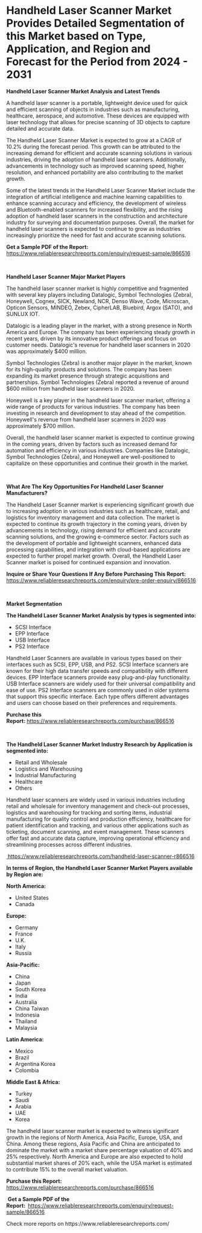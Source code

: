 <p><h1>Handheld Laser Scanner Market Provides Detailed Segmentation of this Market based on Type, Application, and Region and Forecast for the Period from 2024 - 2031</h1></p><p><strong>Handheld Laser Scanner Market Analysis and Latest Trends</strong></p>
<p><p>A handheld laser scanner is a portable, lightweight device used for quick and efficient scanning of objects in industries such as manufacturing, healthcare, aerospace, and automotive. These devices are equipped with laser technology that allows for precise scanning of 3D objects to capture detailed and accurate data.</p><p>The Handheld Laser Scanner Market is expected to grow at a CAGR of 10.2% during the forecast period. This growth can be attributed to the increasing demand for efficient and accurate scanning solutions in various industries, driving the adoption of handheld laser scanners. Additionally, advancements in technology such as improved scanning speed, higher resolution, and enhanced portability are also contributing to the market growth.</p><p>Some of the latest trends in the Handheld Laser Scanner Market include the integration of artificial intelligence and machine learning capabilities to enhance scanning accuracy and efficiency, the development of wireless and Bluetooth-enabled scanners for increased flexibility, and the rising adoption of handheld laser scanners in the construction and architecture industry for surveying and documentation purposes. Overall, the market for handheld laser scanners is expected to continue to grow as industries increasingly prioritize the need for fast and accurate scanning solutions.</p></p>
<p><strong>Get a Sample PDF of the Report:&nbsp;</strong> <a href="https://www.reliableresearchreports.com/enquiry/request-sample/866516">https://www.reliableresearchreports.com/enquiry/request-sample/866516</a></p>
<p>&nbsp;</p>
<p><strong>Handheld Laser Scanner Major Market Players</strong></p>
<p><p>The handheld laser scanner market is highly competitive and fragmented with several key players including Datalogic, Symbol Technologies (Zebra), Honeywell, Cognex, SICK, Newland, NCR, Denso Wave, Code, Microscan, Opticon Sensors, MINDEO, Zebex, CipherLAB, Bluebird, Argox (SATO), and SUNLUX IOT. </p><p>Datalogic is a leading player in the market, with a strong presence in North America and Europe. The company has been experiencing steady growth in recent years, driven by its innovative product offerings and focus on customer needs. Datalogic's revenue for handheld laser scanners in 2020 was approximately $400 million.</p><p>Symbol Technologies (Zebra) is another major player in the market, known for its high-quality products and solutions. The company has been expanding its market presence through strategic acquisitions and partnerships. Symbol Technologies (Zebra) reported a revenue of around $600 million from handheld laser scanners in 2020.</p><p>Honeywell is a key player in the handheld laser scanner market, offering a wide range of products for various industries. The company has been investing in research and development to stay ahead of the competition. Honeywell's revenue from handheld laser scanners in 2020 was approximately $700 million.</p><p>Overall, the handheld laser scanner market is expected to continue growing in the coming years, driven by factors such as increased demand for automation and efficiency in various industries. Companies like Datalogic, Symbol Technologies (Zebra), and Honeywell are well-positioned to capitalize on these opportunities and continue their growth in the market.</p></p>
<p>&nbsp;</p>
<p><strong>What Are The Key Opportunities For Handheld Laser Scanner Manufacturers?</strong></p>
<p><p>The Handheld Laser Scanner market is experiencing significant growth due to increasing adoption in various industries such as healthcare, retail, and logistics for inventory management and data collection. The market is expected to continue its growth trajectory in the coming years, driven by advancements in technology, rising demand for efficient and accurate scanning solutions, and the growing e-commerce sector. Factors such as the development of portable and lightweight scanners, enhanced data processing capabilities, and integration with cloud-based applications are expected to further propel market growth. Overall, the Handheld Laser Scanner market is poised for continued expansion and innovation.</p></p>
<p><strong>Inquire or Share Your Questions If Any Before Purchasing This Report:</strong> <a href="https://www.reliableresearchreports.com/enquiry/pre-order-enquiry/866516">https://www.reliableresearchreports.com/enquiry/pre-order-enquiry/866516</a></p>
<p>&nbsp;</p>
<p><strong>Market Segmentation</strong></p>
<p><strong>The Handheld Laser Scanner Market Analysis by types is segmented into:</strong></p>
<p><ul><li>SCSI Interface</li><li>EPP Interface</li><li>USB Interface</li><li>PS2 Interface</li></ul></p>
<p><p>Handheld Laser Scanners are available in various types based on their interfaces such as SCSI, EPP, USB, and PS2. SCSI Interface scanners are known for their high data transfer speeds and compatibility with different devices. EPP Interface scanners provide easy plug-and-play functionality. USB Interface scanners are widely used for their universal compatibility and ease of use. PS2 Interface scanners are commonly used in older systems that support this specific interface. Each type offers different advantages and users can choose based on their preferences and requirements.</p></p>
<p><strong>Purchase this Report:&nbsp;</strong><a href="https://www.reliableresearchreports.com/purchase/866516">https://www.reliableresearchreports.com/purchase/866516</a></p>
<p>&nbsp;</p>
<p><strong>The Handheld Laser Scanner Market Industry Research by Application is segmented into:</strong></p>
<p><ul><li>Retail and Wholesale</li><li>Logistics and Warehousing</li><li>Industrial Manufacturing</li><li>Healthcare</li><li>Others</li></ul></p>
<p><p>Handheld laser scanners are widely used in various industries including retail and wholesale for inventory management and check-out processes, logistics and warehousing for tracking and sorting items, industrial manufacturing for quality control and production efficiency, healthcare for patient identification and tracking, and various other applications such as ticketing, document scanning, and event management. These scanners offer fast and accurate data capture, improving operational efficiency and streamlining processes across different industries.</p></p>
<p><a href="https://www.reliableresearchreports.com/handheld-laser-scanner-r866516">&nbsp;https://www.reliableresearchreports.com/handheld-laser-scanner-r866516</a></p>
<p><strong>In terms of Region, the Handheld Laser Scanner Market Players available by Region are:</strong></p>
<p>
    <p> <strong> North America: </strong>
        <ul>
            <li>United States</li>
            <li>Canada</li>
        </ul>
        </p> 
    <p> <strong> Europe: </strong>
        <ul>
            <li>Germany</li>
            <li>France</li>
            <li>U.K.</li>
            <li>Italy</li>
            <li>Russia</li>
        </ul>
        </p> 
    <p> <strong> Asia-Pacific: </strong>
        <ul>
            <li>China</li>
            <li>Japan</li>
            <li>South Korea</li>
            <li>India</li>
            <li>Australia</li>
            <li>China Taiwan</li>
            <li>Indonesia</li>
            <li>Thailand</li>
            <li>Malaysia</li>
        </ul>
        </p> 
    <p> <strong> Latin America: </strong>
        <ul>
            <li>Mexico</li>
            <li>Brazil</li>
            <li>Argentina Korea</li>
            <li>Colombia</li>
        </ul>
        </p> 
    <p> <strong> Middle East & Africa: </strong>
        <ul>
            <li>Turkey</li>
            <li>Saudi</li>
            <li>Arabia</li>
            <li>UAE</li>
            <li>Korea</li>
        </ul>
    </p>
    </p>
<p><p>The handheld laser scanner market is expected to witness significant growth in the regions of North America, Asia Pacific, Europe, USA, and China. Among these regions, Asia Pacific and China are anticipated to dominate the market with a market share percentage valuation of 40% and 25% respectively. North America and Europe are also expected to hold substantial market shares of 20% each, while the USA market is estimated to contribute 15% to the overall market valuation.</p></p>
<p><strong>Purchase this Report: </strong><a href="https://www.reliableresearchreports.com/purchase/866516">https://www.reliableresearchreports.com/purchase/866516</a></p>
<p>&nbsp;<strong>Get a Sample PDF of the Report:&nbsp;&nbsp;</strong><a href="https://www.reliableresearchreports.com/enquiry/request-sample/866516">https://www.reliableresearchreports.com/enquiry/request-sample/866516</a></p>
<p><strong></strong></p>
<p>Check more reports on https://www.reliableresearchreports.com/</p>